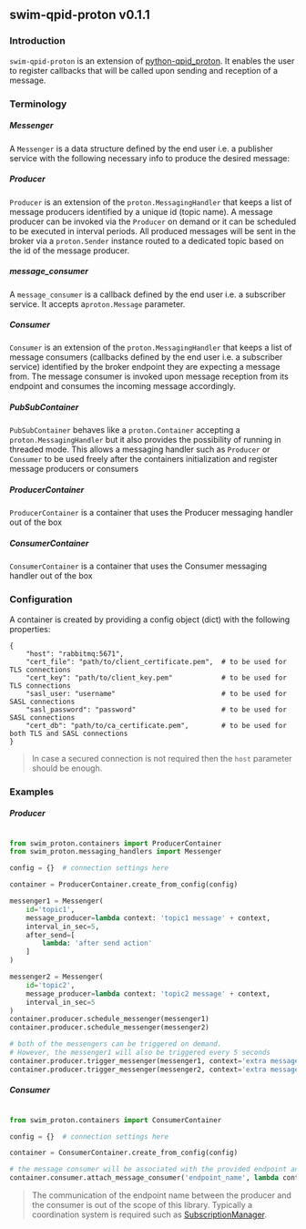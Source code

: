 ## swim-qpid-proton v0.1.1

### Introduction
`swim-qpid-proton` is an extension of [python-qpid_proton](https://pypi.org/project/python-qpid-proton/). It enables
the user to register callbacks that will be called upon sending and reception of a message.

### Terminology

##### Messenger
A `Messenger` is a data structure defined by the end user i.e. a publisher service with the 
following necessary info to produce the desired message:

##### Producer
`Producer` is an extension of the `proton.MessagingHandler` that keeps a list of message producers identified by a unique id (topic name). A message producer can be invoked via 
the `Producer` on demand or it can be scheduled to be executed in interval periods. All produced messages will be sent
in the broker via a `proton.Sender` instance routed to a dedicated topic based on the id of the message producer.

##### message_consumer
A `message_consumer` is a callback defined by the end user i.e. a subscriber service. It accepts a`proton.Message` 
parameter.

##### Consumer
`Consumer` is an extension of the `proton.MessagingHandler` that keeps a list of message consumers (callbacks defined
by the end user i.e. a subscriber service) identified by the broker endpoint they are expecting a message from. The message
consumer is invoked upon message reception from its endpoint and consumes the incoming message accordingly.

##### PubSubContainer
`PubSubContainer` behaves like a `proton.Container` accepting a `proton.MessagingHandler` but it also provides the 
possibility of running in threaded mode. This allows a messaging handler such as `Producer` or `Consumer` to be used
freely after the containers initialization and register message producers or consumers

##### ProducerContainer
`ProducerContainer` is a container that uses the Producer messaging handler out of the box

##### ConsumerContainer
`ConsumerContainer` is a container that uses the Consumer messaging handler out of the box

### Configuration
A container is created by providing a config object (dict) with the following properties:
```shell
{
    "host": "rabbitmq:5671",
    "cert_file": "path/to/client_certificate.pem",  # to be used for TLS connections 
    "cert_key": "path/to/client_key.pem"            # to be used for TLS connections
    "sasl_user: "username"                          # to be used for SASL connections
    "sasl_password": "password"                     # to be used for SASL connections  
    "cert_db": "path/to/ca_certificate.pem",        # to be used for both TLS and SASL connections
}
```
> In case a secured connection is not required then the `host` parameter should be enough.

### Examples

##### Producer

```python

from swim_proton.containers import ProducerContainer
from swim_proton.messaging_handlers import Messenger

config = {}  # connection settings here 

container = ProducerContainer.create_from_config(config)

messenger1 = Messenger(
    id='topic1', 
    message_producer=lambda context: 'topic1 message' + context,
    interval_in_sec=5,
    after_send=[
        lambda: 'after send action'
    ]
)

messenger2 = Messenger(
    id='topic2', 
    message_producer=lambda context: 'topic2 message' + context,
    interval_in_sec=5
)
container.producer.schedule_messenger(messenger1)
container.producer.schedule_messenger(messenger2)

# both of the messengers can be triggered on demand. 
# However, the messenger1 will also be triggered every 5 seconds
container.producer.trigger_messenger(messenger1, context='extra message')
container.producer.trigger_messenger(messenger2, context='extra message')
```

##### Consumer

```python

from swim_proton.containers import ConsumerContainer

config = {}  # connection settings here 

container = ConsumerContainer.create_from_config(config)

# the message consumer will be associated with the provided endpoint and be invoked every time a new message arrives.
container.consumer.attach_message_consumer('endpoint_name', lambda context: context)
```

> The communication of the endpoint name between the producer and the consumer is out of the scope of this library. 
> Typically a coordination system is required such as [SubscriptionManager](https://github.com/eurocontrol-swim/subscription-manager).
